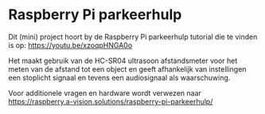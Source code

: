 # Raspberry Pi parkeerhulp

Dit (mini) project hoort by de Raspberry Pi parkeerhulp tutorial die te vinden is op: https://youtu.be/xzoqpHNGA0o

Het maakt gebruik van de HC-SR04 ultrasoon afstandsmeter voor het meten van de afstand tot een object en geeft afhankelijk van instellingen een stoplicht signaal en tevens een audiosignaal als waarschuwing.

Voor additionele vragen en hardware wordt verwezen naar https://raspberry.a-vision.solutions/raspberry-pi-parkeerhulp/
